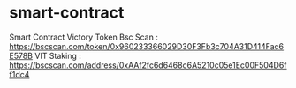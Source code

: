 # smart-contract
Smart Contract Victory Token
Bsc Scan : https://bscscan.com/token/0x960233366029D30F3Fb3c704A31D414Fac6E578B
VIT Staking : https://bscscan.com/address/0xAAf2fc6d6468c6A5210c05e1Ec00F504D6ff1dc4
